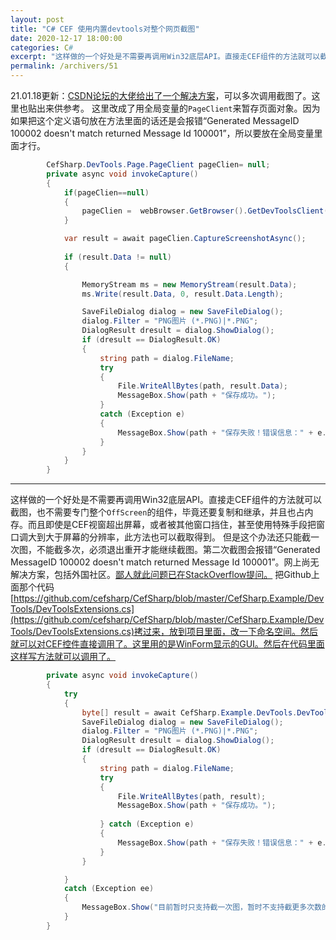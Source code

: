 ```yaml
---
layout: post
title: "C# CEF 使用内置devtools对整个网页截图"
date: 2020-12-17 18:00:00
categories: C#
excerpt: "这样做的一个好处是不需要再调用Win32底层API。直接走CEF组件的方法就可以截图，也不需要专门整个OffScreen的组件，毕竟还要复制和继承，并且也占内存。而且即使是CEF视窗超出屏幕，或者被其他窗口挡住，甚至使用特殊手段把窗口调大到大于屏幕的分辨率，此方法也可以截取得到。"
permalink: /archivers/51
---
```


21.01.18更新：[CSDN论坛的大佬给出了一个解决方案](https://bbs.csdn.net/topics/398544662)，可以多次调用截图了。这里也贴出来供参考。
这里改成了用全局变量的```PageClient```来暂存页面对象。因为如果把这个定义语句放在方法里面的话还是会报错“Generated MessageID 100002 doesn't match returned Message Id 100001”，所以要放在全局变量里面才行。
```csharp
        CefSharp.DevTools.Page.PageClient pageClien= null;
        private async void invokeCapture()
        {
            if(pageClien==null)
            {
                pageClien =  webBrowser.GetBrowser().GetDevToolsClient().Page;
            }

            var result = await pageClien.CaptureScreenshotAsync();
            
            if (result.Data != null)
            {

                MemoryStream ms = new MemoryStream(result.Data);
                ms.Write(result.Data, 0, result.Data.Length);

                SaveFileDialog dialog = new SaveFileDialog();
                dialog.Filter = "PNG图片 (*.PNG)|*.PNG";
                DialogResult dresult = dialog.ShowDialog();
                if (dresult == DialogResult.OK)
                {
                    string path = dialog.FileName;
                    try
                    {
                        File.WriteAllBytes(path, result.Data);
                        MessageBox.Show(path + "保存成功。");
                    }
                    catch (Exception e)
                    {
                        MessageBox.Show(path + "保存失败！错误信息：" + e.Message);
                    }
                }
            }
        }
```

---


这样做的一个好处是不需要再调用Win32底层API。直接走CEF组件的方法就可以截图，也不需要专门整个```OffScreen```的组件，毕竟还要复制和继承，并且也占内存。而且即使是CEF视窗超出屏幕，或者被其他窗口挡住，甚至使用特殊手段把窗口调大到大于屏幕的分辨率，此方法也可以截取得到。
但是这个办法还只能截一次图，不能截多次，必须退出重开才能继续截图。第二次截图会报错“Generated MessageID 100002 doesn't match returned Message Id 100001”。网上尚无解决方案，包括外国社区。[鄙人就此问题已在StackOverflow提问。](https://stackoverflow.com/questions/65334430/message-id-went-wrong-when-using-cef-devtools-executedevtoolsmethodasync-and-page-capturescreenshot)
把Github上面那个代码[https://github.com/cefsharp/CefSharp/blob/master/CefSharp.Example/DevTools/DevToolsExtensions.cs](https://github.com/cefsharp/CefSharp/blob/master/CefSharp.Example/DevTools/DevToolsExtensions.cs)拷过来，放到项目里面，改一下命名空间。然后就可以对CEF控件直接调用了。这里用的是WinForm显示的GUI。然后在代码里面这样写方法就可以调用了。
```csharp
        private async void invokeCapture()
        {
            try
            {
                byte[] result = await CefSharp.Example.DevTools.DevToolsExtensions.CaptureScreenShotAsPng(browser); // browser是CEF控件实例
                SaveFileDialog dialog = new SaveFileDialog();
                dialog.Filter = "PNG图片 (*.PNG)|*.PNG";
                DialogResult dresult = dialog.ShowDialog();
                if (dresult == DialogResult.OK)
                {
                    string path = dialog.FileName;
                    try
                    {
                        File.WriteAllBytes(path, result);
                        MessageBox.Show(path + "保存成功。");
                        
                    } catch (Exception e)
                    {
                        MessageBox.Show(path + "保存失败！错误信息：" + e.Message);
                    }
                }

            }
            catch (Exception ee)
            {
                MessageBox.Show("目前暂时只支持截一次图，暂时不支持截更多次数的图片，如果要继续截图得退出程序重开。作者确实没法解决这个问题了，谁有好的想法也欢迎提出来，具体详情请关注https://stackoverflow.com/questions/65334430/message-id-went-wrong-when-using-cef-devtools-executedevtoolsmethodasync-and-pag 。相关技术细节：" + ee.Message, "暂不支持的操作", MessageBoxButtons.OK, MessageBoxIcon.Error);
            }
        }
```